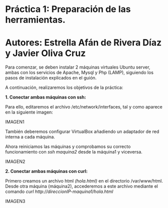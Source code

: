 # Práctica 1: Preparación de las herramientas.
# Autores: Estrella Afán de Rivera Díaz y Javier Oliva Cruz

Para comenzar, se deben instalar 2 máquinas virtuales Ubuntu server, ambas con los servicios de Apache, Mysql y Php (LAMP), siguiendo los pasos de instalación explicados en el guión.

A continuación, realizaremos los objetivos de la práctica:

**1. Conectar ambas máquinas con ssh:**

Para ello, editaremos el archivo /etc/network/interfaces, tal y como aparece en la siguiente imagen:

IMAGEN1

También deberemos configurar VirtualBox añadiendo un adaptador de red interna a cada máquina.

Ahora reiniciamos las máquinas y comprobamos su correcto funcionamiento con *ssh maquina2* desde la máquina1 y viceversa. 

IMAGEN2

**2. Conectar ambas máquinas con curl:**

Primero creamos un archivo html *(hola.html)* en el directorio /var/www/html. Desde otra máquina (máquina2), accederemos a este archivo mediante el comando *curl http://direccionIP-maquina1/hola.html*

IMAGEN3
